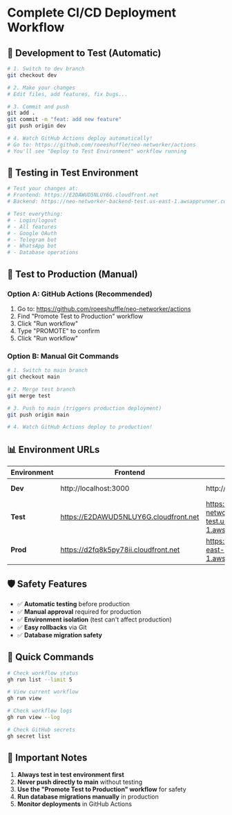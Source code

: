 # Complete CI/CD Deployment Workflow

## 🚀 Development to Test (Automatic)

```bash
# 1. Switch to dev branch
git checkout dev

# 2. Make your changes
# Edit files, add features, fix bugs...

# 3. Commit and push
git add .
git commit -m "feat: add new feature"
git push origin dev

# 4. Watch GitHub Actions deploy automatically!
# Go to: https://github.com/roeeshuffle/neo-networker/actions
# You'll see "Deploy to Test Environment" workflow running
```

## 🧪 Testing in Test Environment

```bash
# Test your changes at:
# Frontend: https://E2DAWUD5NLUY6G.cloudfront.net
# Backend: https://neo-networker-backend-test.us-east-1.awsapprunner.com

# Test everything:
# - Login/logout
# - All features
# - Google OAuth
# - Telegram bot
# - WhatsApp bot
# - Database operations
```

## 🚀 Test to Production (Manual)

### Option A: GitHub Actions (Recommended)

1. Go to: https://github.com/roeeshuffle/neo-networker/actions
2. Find "Promote Test to Production" workflow
3. Click "Run workflow"
4. Type "PROMOTE" to confirm
5. Click "Run workflow"

### Option B: Manual Git Commands

```bash
# 1. Switch to main branch
git checkout main

# 2. Merge test branch
git merge test

# 3. Push to main (triggers production deployment)
git push origin main

# 4. Watch GitHub Actions deploy to production!
```

## 📊 Environment URLs

| Environment | Frontend | Backend | Database |
|-------------|----------|---------|----------|
| **Dev** | http://localhost:3000 | http://localhost:5002 | Local PostgreSQL |
| **Test** | https://E2DAWUD5NLUY6G.cloudfront.net | https://neo-networker-backend-test.us-east-1.awsapprunner.com | neo-networker-db-test |
| **Prod** | https://d2fq8k5py78ii.cloudfront.net | https://dkdrn34xpx.us-east-1.awsapprunner.com | neo-networker-db-v2 |

## 🛡️ Safety Features

- ✅ **Automatic testing** before production
- ✅ **Manual approval** required for production
- ✅ **Environment isolation** (test can't affect production)
- ✅ **Easy rollbacks** via Git
- ✅ **Database migration safety**

## 🔧 Quick Commands

```bash
# Check workflow status
gh run list --limit 5

# View current workflow
gh run view

# Check workflow logs
gh run view --log

# Check GitHub secrets
gh secret list
```

## 🚨 Important Notes

1. **Always test in test environment first**
2. **Never push directly to main** without testing
3. **Use the "Promote Test to Production" workflow** for safety
4. **Run database migrations manually** in production
5. **Monitor deployments** in GitHub Actions
